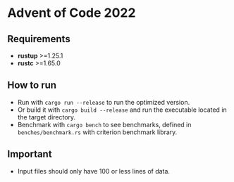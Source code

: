 # Advent of Code 2022
## Requirements
- __rustup__ >=1.25.1
- __rustc__ >=1.65.0
## How to run
- Run with `cargo run --release` to run the optimized version. 
- Or build it with `cargo build --release` and run the executable located in the target directory.
- Benchmark with `cargo bench` to see benchmarks, defined in `benches/benchmark.rs` with criterion benchmark library.
## Important
- Input files should only have 100 or less lines of data.